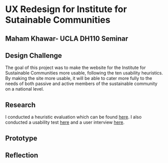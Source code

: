 # UX Redesign for Institute for Sutainable Communities
## Maham Khawar- UCLA DH110 Seminar
## Design Challenge

The goal of this project was to make the website for the Institute for Sustainable Communities more usable, following the ten usability heuristics. By making the site more usable, it will be able to cater more fully to the needs of both passive and active members of the sustainable community on a national level.
## Research 

I conducted a heuristic evaluation which can be found [here](https://mahamkhawar.github.io/DH110-22F-MahamKhawar/assignment01/).
I also conducted a usability test [here](https://mahamkhawar.github.io/DH110-22F-MahamKhawar/assignment02/) and a user interview [here](https://mahamkhawar.github.io/DH110-22F-MahamKhawar/assignment03/). 

## Prototype
## Reflection


